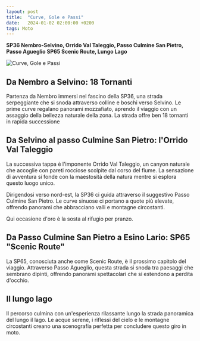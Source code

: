 ```yaml
---
layout: post
title:  "Curve, Gole e Passi"
date:   2024-01-02 02:00:00 +0200
tags: Moto
---
```


**SP36 Nembro-Selvino, Orrido Val Taleggio, Passo Culmine San Pietro, Passo Agueglio SP65 Scenic Route, Lungo Lago**

![Curve, Gole e Passi](/assets/img/CurveGolePassi.png)

## Da Nembro a Selvino: 18 Tornanti

Partenza da Nembro immersi nel fascino della SP36, una strada serpeggiante che si snoda attraverso colline e boschi verso Selvino. Le prime curve regalano panorami mozzafiato, aprendo il viaggio con un assaggio della bellezza naturale della zona. La strada offre ben 18 tornanti in rapida successione

## Da Selvino al passo Culmine San Pietro: l'Orrido Val Taleggio

La successiva tappa è l'imponente Orrido Val Taleggio, un canyon naturale che accoglie con pareti rocciose scolpite dal corso del fiume. La sensazione di avventura si fonde con la maestosità della natura mentre si esplora questo luogo unico.

Dirigendosi verso nord-est, la SP36 ci guida attraverso il suggestivo Passo Culmine San Pietro. Le curve sinuose ci portano a quote più elevate, offrendo panorami che abbracciano valli e montagne circostanti.

Qui occasione d'oro è la sosta al rifugio per pranzo.

## Da Passo Culmine San Pietro a Esino Lario: SP65 "Scenic Route"

La SP65, conosciuta anche come Scenic Route, è il prossimo capitolo del viaggio. Attraverso Passo Agueglio, questa strada si snoda tra paesaggi che sembrano dipinti, offrendo panorami spettacolari che si estendono a perdita d'occhio.

## Il lungo lago
Il percorso culmina con un'esperienza rilassante lungo la strada panoramica del lungo il lago. Le acque serene, i riflessi del cielo e le montagne circostanti creano una scenografia perfetta per concludere questo giro in moto.

